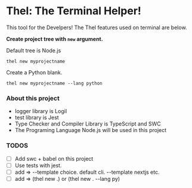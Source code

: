 # Thel: The Terminal Helper!

This tool for the Develpers!
The Thel features used on terminal are below.

**Create project tree with `new` argument.**

Default tree is Node.js
```shell
thel new myprojectname
```

Create a Python blank.
```shell
thel new myprojectname --lang python
```

### About this project

- logger library is Logil
- test library is Jest
- Type Checker and Compiler Library is TypeScript and SWC
- The Programing Language Node.js will be used in this project

### TODOS

- [ ] Add swc + babel on this project
- [ ] Use tests with jest.
- [ ] add => --template choice. default cli. --template nextjs etc.
- [ ] add => (thel new .) or (thel new . --lang py) 
